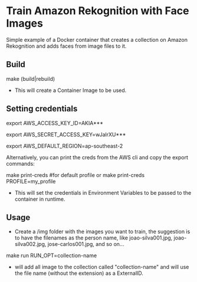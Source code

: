 # Train Amazon Rekognition with Face Images
Simple example of a Docker container that creates a collection on Amazon Rekognition and adds faces from image files to  it.

## Build
make (build|rebuild)

* This will create a Container Image to be used.

## Setting credentials
export AWS_ACCESS_KEY_ID=AKIA***

export AWS_SECRET_ACCESS_KEY=wJalrXU***

export AWS_DEFAULT_REGION=ap-southeast-2

Alternatively, you can print the creds from the AWS cli and copy the export commands:

make print-creds  #for default profile
or
make print-creds PROFILE=my_profile

* This will set the credentials in Environment Variables to be passed to the container in runtime.


## Usage
* Create a /img folder with the images you want to train, the suggestion is to have the filenames as the person name, like joao-silva001.jpg, joao-silva002.jpg, jose-carlos001.jpg, and so on...

make run RUN_OPT=collection-name

* will add all image to the collection called "collection-name" and will use the file name (without the extension) as a ExternalID.
